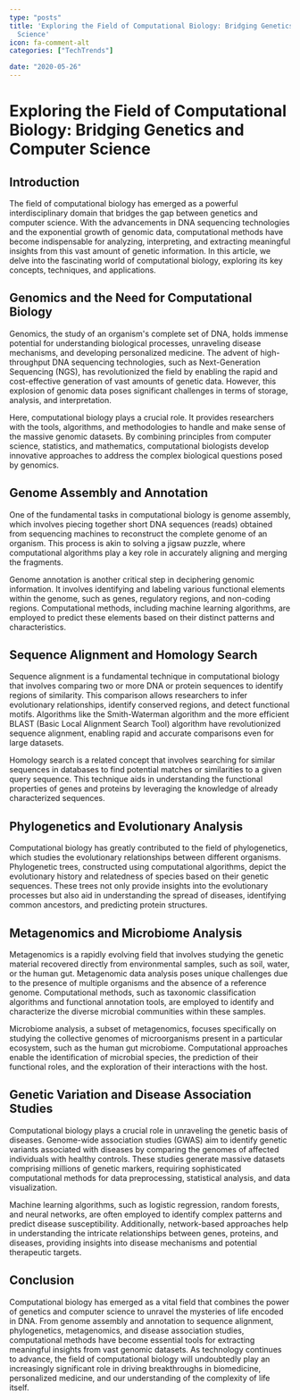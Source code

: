 ```yaml
---
type: "posts"
title: 'Exploring the Field of Computational Biology: Bridging Genetics and Computer
  Science'
icon: fa-comment-alt
categories: ["TechTrends"]

date: "2020-05-26"
---
```




# Exploring the Field of Computational Biology: Bridging Genetics and Computer Science

## Introduction

The field of computational biology has emerged as a powerful interdisciplinary domain that bridges the gap between genetics and computer science. With the advancements in DNA sequencing technologies and the exponential growth of genomic data, computational methods have become indispensable for analyzing, interpreting, and extracting meaningful insights from this vast amount of genetic information. In this article, we delve into the fascinating world of computational biology, exploring its key concepts, techniques, and applications.

## Genomics and the Need for Computational Biology

Genomics, the study of an organism's complete set of DNA, holds immense potential for understanding biological processes, unraveling disease mechanisms, and developing personalized medicine. The advent of high-throughput DNA sequencing technologies, such as Next-Generation Sequencing (NGS), has revolutionized the field by enabling the rapid and cost-effective generation of vast amounts of genetic data. However, this explosion of genomic data poses significant challenges in terms of storage, analysis, and interpretation.

Here, computational biology plays a crucial role. It provides researchers with the tools, algorithms, and methodologies to handle and make sense of the massive genomic datasets. By combining principles from computer science, statistics, and mathematics, computational biologists develop innovative approaches to address the complex biological questions posed by genomics.

## Genome Assembly and Annotation

One of the fundamental tasks in computational biology is genome assembly, which involves piecing together short DNA sequences (reads) obtained from sequencing machines to reconstruct the complete genome of an organism. This process is akin to solving a jigsaw puzzle, where computational algorithms play a key role in accurately aligning and merging the fragments.

Genome annotation is another critical step in deciphering genomic information. It involves identifying and labeling various functional elements within the genome, such as genes, regulatory regions, and non-coding regions. Computational methods, including machine learning algorithms, are employed to predict these elements based on their distinct patterns and characteristics.

## Sequence Alignment and Homology Search

Sequence alignment is a fundamental technique in computational biology that involves comparing two or more DNA or protein sequences to identify regions of similarity. This comparison allows researchers to infer evolutionary relationships, identify conserved regions, and detect functional motifs. Algorithms like the Smith-Waterman algorithm and the more efficient BLAST (Basic Local Alignment Search Tool) algorithm have revolutionized sequence alignment, enabling rapid and accurate comparisons even for large datasets.

Homology search is a related concept that involves searching for similar sequences in databases to find potential matches or similarities to a given query sequence. This technique aids in understanding the functional properties of genes and proteins by leveraging the knowledge of already characterized sequences.

## Phylogenetics and Evolutionary Analysis

Computational biology has greatly contributed to the field of phylogenetics, which studies the evolutionary relationships between different organisms. Phylogenetic trees, constructed using computational algorithms, depict the evolutionary history and relatedness of species based on their genetic sequences. These trees not only provide insights into the evolutionary processes but also aid in understanding the spread of diseases, identifying common ancestors, and predicting protein structures.

## Metagenomics and Microbiome Analysis

Metagenomics is a rapidly evolving field that involves studying the genetic material recovered directly from environmental samples, such as soil, water, or the human gut. Metagenomic data analysis poses unique challenges due to the presence of multiple organisms and the absence of a reference genome. Computational methods, such as taxonomic classification algorithms and functional annotation tools, are employed to identify and characterize the diverse microbial communities within these samples.

Microbiome analysis, a subset of metagenomics, focuses specifically on studying the collective genomes of microorganisms present in a particular ecosystem, such as the human gut microbiome. Computational approaches enable the identification of microbial species, the prediction of their functional roles, and the exploration of their interactions with the host.

## Genetic Variation and Disease Association Studies

Computational biology plays a crucial role in unraveling the genetic basis of diseases. Genome-wide association studies (GWAS) aim to identify genetic variants associated with diseases by comparing the genomes of affected individuals with healthy controls. These studies generate massive datasets comprising millions of genetic markers, requiring sophisticated computational methods for data preprocessing, statistical analysis, and data visualization.

Machine learning algorithms, such as logistic regression, random forests, and neural networks, are often employed to identify complex patterns and predict disease susceptibility. Additionally, network-based approaches help in understanding the intricate relationships between genes, proteins, and diseases, providing insights into disease mechanisms and potential therapeutic targets.

## Conclusion

Computational biology has emerged as a vital field that combines the power of genetics and computer science to unravel the mysteries of life encoded in DNA. From genome assembly and annotation to sequence alignment, phylogenetics, metagenomics, and disease association studies, computational methods have become essential tools for extracting meaningful insights from vast genomic datasets. As technology continues to advance, the field of computational biology will undoubtedly play an increasingly significant role in driving breakthroughs in biomedicine, personalized medicine, and our understanding of the complexity of life itself.